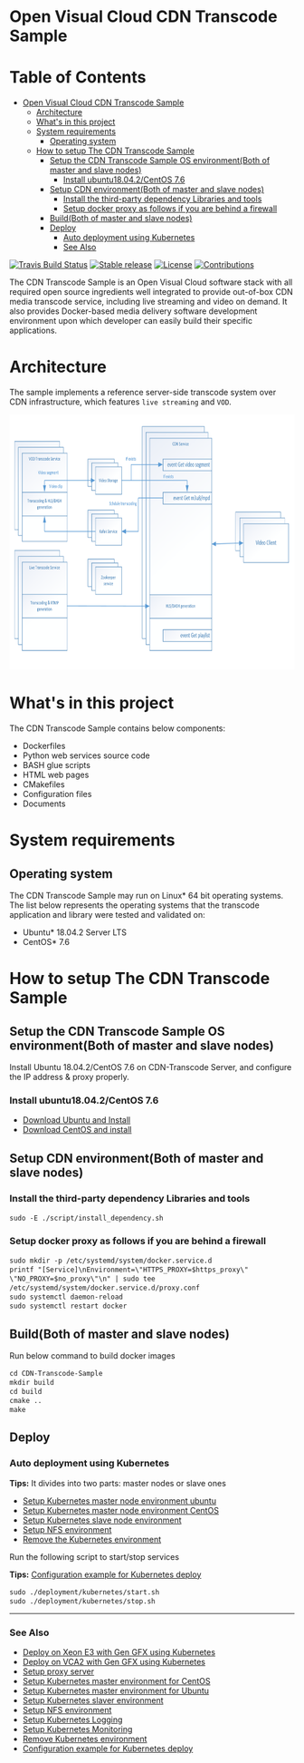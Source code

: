 # Open Visual Cloud CDN Transcode Sample

Table of Contents
=================
 * [Open Visual Cloud CDN Transcode Sample](#open-visual-cloud-cdn-transcode-sample)
   * [Architecture](#architecture)
   * [What's in this project](#whats-in-this-project)
   * [System requirements](#system-requirements)
      * [Operating system](#operating-system)
   * [How to setup The CDN Transcode Sample](#how-to-setup-the-cdn-transcode-sample)
      * [Setup the CDN Transcode Sample OS environment(Both of master and slave nodes)](#setup-the-cdn-transcode-sample-os-environmentboth-of-master-and-slave-nodes)
         * [Install ubuntu18.04.2/CentOS 7.6](#install-ubuntu18042centos-76)
      * [Setup CDN environment(Both of master and slave nodes)](#setup-cdn-environmentboth-of-master-and-slave-nodes)
         * [Install the third-party dependency Libraries and tools](#install-the-third-party-dependency-libraries-and-tools)
         * [Setup docker proxy as follows if you are behind a firewall](#setup-docker-proxy-as-follows-if-you-are-behind-a-firewall)
      * [Build(Both of master and slave nodes)](#buildboth-of-master-and-slave-nodes)
      * [Deploy](#deploy)
         * [Auto deployment using Kubernetes](#auto-deployment-using-kubernetes)
         * [See Also](#see-also)

[![Travis Build Status](https://travis-ci.com/OpenVisualCloud/CDN-Transcode-Sample.svg?branch=master)](https://travis-ci.com/OpenVisualCloud/CDN-Transcode-Sample)
[![Stable release](https://img.shields.io/badge/latest_release-v1.0-green.svg)](https://github.com/OpenVisualCloud/CDN-Transcode-Sample/releases/tag/v1.0)
[![License](https://img.shields.io/badge/license-BSD_3_Clause-green.svg)](https://github.com/OpenVisualCloud/CDN-Transcode-Sample/blob/master/LICENSE)
[![Contributions](https://img.shields.io/badge/contributions-welcome-blue.svg)](https://github.com/OpenVisualCloud/CDN-Transcode-Sample/wiki)

The CDN Transcode Sample is an Open Visual Cloud software stack with all required open source ingredients well integrated to provide out-of-box CDN media transcode service, including live streaming and video on demand. It also provides Docker-based media delivery software development environment upon which developer can easily build their specific applications.

# Architecture

The sample implements a reference server-side transcode system over CDN infrastructure, which features `live streaming` and `VOD`.

<IMG src="https://github.com/OpenVisualCloud/CDN-Transcode-Sample/blob/master/volume/html/image/CDN-Transcode-Sample-Arch.png" height="450">

# What's in this project
The CDN Transcode Sample contains below components:
-  Dockerfiles
-  Python web services source code
-  BASH glue scripts
-  HTML web pages
-  CMakefiles
-  Configuration files
-  Documents

# System requirements
## Operating system
The CDN Transcode Sample may run on Linux* 64 bit operating systems. The list below represents the operating systems that the transcode application and library were tested and validated on:
- Ubuntu* 18.04.2 Server LTS
- CentOS* 7.6

# How to setup The CDN Transcode Sample
## Setup the CDN Transcode Sample OS environment(Both of master and slave nodes)
Install Ubuntu 18.04.2/CentOS 7.6 on CDN-Transcode Server, and configure the IP address & proxy properly.
### Install ubuntu18.04.2/CentOS 7.6
-  [Download Ubuntu and Install](https://ubuntu.com/download)
-  [Download CentOS and install](https://www.centos.org/download/)

## Setup CDN environment(Both of master and slave nodes)
### Install the third-party dependency Libraries and tools
```
sudo -E ./script/install_dependency.sh
```
### Setup docker proxy as follows if you are behind a firewall
```
sudo mkdir -p /etc/systemd/system/docker.service.d
printf "[Service]\nEnvironment=\"HTTPS_PROXY=$https_proxy\" \"NO_PROXY=$no_proxy\"\n" | sudo tee /etc/systemd/system/docker.service.d/proxy.conf
sudo systemctl daemon-reload
sudo systemctl restart docker
```
## Build(Both of master and slave nodes)
Run below command to build docker images
```
cd CDN-Transcode-Sample
mkdir build
cd build
cmake ..
make
```

## Deploy
### Auto deployment using Kubernetes

**Tips:** It divides into two parts: master nodes or slave ones
-  [Setup Kubernetes master node environment ubuntu](https://github.com/OpenVisualCloud/CDN-Transcode-Sample/wiki/Setup-Kubernetes-master-node-environment-ubuntu)
-  [Setup Kubernetes master node environment CentOS](https://github.com/OpenVisualCloud/CDN-Transcode-Sample/wiki/Setup-Kubernetes-master-node-environment-CentOS)
-  [Setup Kubernetes slave node environment](https://github.com/OpenVisualCloud/CDN-Transcode-Sample/wiki/Setup-Kubernetes-slave-node-environment)
-  [Setup NFS environment](https://github.com/OpenVisualCloud/CDN-Transcode-Sample/wiki/Setup-NFS-environment)
-  [Remove the Kubernetes environment](https://github.com/OpenVisualCloud/CDN-Transcode-Sample/wiki/Remove-the-Kubernetes-environment)

Run the following script to start/stop services

**Tips:** [Configuration example for Kubernetes deploy](https://github.com/OpenVisualCloud/CDN-Transcode-Sample/wiki/Configuration-example-for-Kubernetes-deploy)
```
sudo ./deployment/kubernetes/start.sh
sudo ./deployment/kubernetes/stop.sh
```

____
### See Also
- [Deploy on Xeon E3 with Gen GFX using Kubernetes](https://github.com/OpenVisualCloud/CDN-Transcode-Sample/wiki/Deploy-on-Xeon-E3-with-Gen-GFX-using-Kubernetes)
- [Deploy on VCA2 with Gen GFX using Kubernetes](https://github.com/OpenVisualCloud/CDN-Transcode-Sample/wiki/Deploy-on-VCA2-with-Gen-GFX-using-Kubernetes)
- [Setup proxy server](https://github.com/OpenVisualCloud/CDN-Transcode-Sample/wiki/Setup-proxy-server)
- [Setup Kubernetes master environment for CentOS](https://github.com/OpenVisualCloud/CDN-Transcode-Sample/wiki/Setup-Kubernetes-master-environment-for-CentOS)
- [Setup Kubernetes master environment for Ubuntu](https://github.com/OpenVisualCloud/CDN-Transcode-Sample/wiki/Setup-Kubernetes-master-environment-for-Ubuntu)
- [Setup Kubernetes slaver environment](https://github.com/OpenVisualCloud/CDN-Transcode-Sample/wiki/Setup-Kubernetes-slaver-environment)
- [Setup NFS environment](https://github.com/OpenVisualCloud/CDN-Transcode-Sample/wiki/Setup-NFS-environment)
- [Setup Kubernetes Logging](https://github.com/OpenVisualCloud/CDN-Transcode-Sample/wiki/Setup-Kubernetes-logging-environment)
- [Setup Kubernetes Monitoring](https://github.com/OpenVisualCloud/CDN-Transcode-Sample/wiki/Setup-Kubernetes-monitoring-environment)
- [Remove Kubernetes environment](https://github.com/OpenVisualCloud/CDN-Transcode-Sample/wiki/Remove-Kubernetes-environment)
- [Configuration example for Kubernetes deploy](https://github.com/OpenVisualCloud/CDN-Transcode-Sample/wiki/Configuration-example-for-Kubernetes-deploy)
